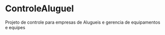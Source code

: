 # ControleAluguel
Projeto de controle para empresas de Alugueis e gerencia de equipamentos e equipes
